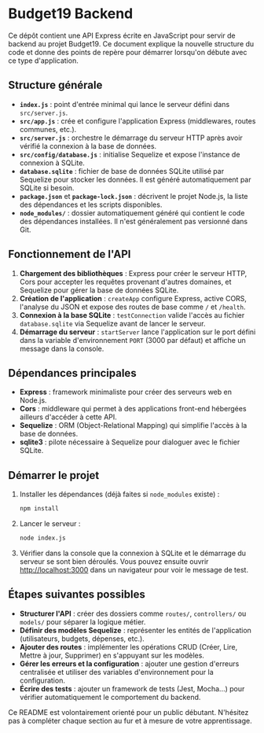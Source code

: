 # Budget19 Backend

Ce dépôt contient une API Express écrite en JavaScript pour servir de backend au projet Budget19. Ce document explique la nouvelle structure du code et donne des points de repère pour démarrer lorsqu'on débute avec ce type d'application.

## Structure générale

- **`index.js`** : point d'entrée minimal qui lance le serveur défini dans `src/server.js`.
- **`src/app.js`** : crée et configure l'application Express (middlewares, routes communes, etc.).
- **`src/server.js`** : orchestre le démarrage du serveur HTTP après avoir vérifié la connexion à la base de données.
- **`src/config/database.js`** : initialise Sequelize et expose l'instance de connexion à SQLite.
- **`database.sqlite`** : fichier de base de données SQLite utilisé par Sequelize pour stocker les données. Il est généré automatiquement par SQLite si besoin.
- **`package.json`** et **`package-lock.json`** : décrivent le projet Node.js, la liste des dépendances et les scripts disponibles.
- **`node_modules/`** : dossier automatiquement généré qui contient le code des dépendances installées. Il n'est généralement pas versionné dans Git.

## Fonctionnement de l'API

1. **Chargement des bibliothèques** : Express pour créer le serveur HTTP, Cors pour accepter les requêtes provenant d'autres domaines, et Sequelize pour gérer la base de données SQLite.
2. **Création de l'application** : `createApp` configure Express, active CORS, l'analyse du JSON et expose des routes de base comme `/` et `/health`.
3. **Connexion à la base SQLite** : `testConnection` valide l'accès au fichier `database.sqlite` via Sequelize avant de lancer le serveur.
4. **Démarrage du serveur** : `startServer` lance l'application sur le port défini dans la variable d'environnement `PORT` (3000 par défaut) et affiche un message dans la console.

## Dépendances principales

- **Express** : framework minimaliste pour créer des serveurs web en Node.js.
- **Cors** : middleware qui permet à des applications front-end hébergées ailleurs d'accéder à cette API.
- **Sequelize** : ORM (Object-Relational Mapping) qui simplifie l'accès à la base de données.
- **sqlite3** : pilote nécessaire à Sequelize pour dialoguer avec le fichier SQLite.

## Démarrer le projet

1. Installer les dépendances (déjà faites si `node_modules` existe) :
   ```bash
   npm install
   ```
2. Lancer le serveur :
   ```bash
   node index.js
   ```
3. Vérifier dans la console que la connexion à SQLite et le démarrage du serveur se sont bien déroulés. Vous pouvez ensuite ouvrir [http://localhost:3000](http://localhost:3000) dans un navigateur pour voir le message de test.

## Étapes suivantes possibles

- **Structurer l'API** : créer des dossiers comme `routes/`, `controllers/` ou `models/` pour séparer la logique métier.
- **Définir des modèles Sequelize** : représenter les entités de l'application (utilisateurs, budgets, dépenses, etc.).
- **Ajouter des routes** : implémenter les opérations CRUD (Créer, Lire, Mettre à jour, Supprimer) en s'appuyant sur les modèles.
- **Gérer les erreurs et la configuration** : ajouter une gestion d'erreurs centralisée et utiliser des variables d'environnement pour la configuration.
- **Écrire des tests** : ajouter un framework de tests (Jest, Mocha...) pour vérifier automatiquement le comportement du backend.

Ce README est volontairement orienté pour un public débutant. N'hésitez pas à compléter chaque section au fur et à mesure de votre apprentissage.
